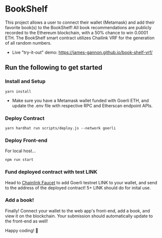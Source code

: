 # BookShelf

This project allows a user to connect their wallet (Metamask) and add their favorite book(s) to the BookShelf! All book recommendations are publicly recorded to the Ethereum blockchain, with a 50% chance to win 0.0001 ETH. The BookShelf smart contract utilizes Chailink VRF for the generation of all random numbers.

- Live "try-it-out" demo: https://james-gannon.github.io/book-shelf-vrf/

## Run the following to get started

### Install and Setup

```shell
yarn install
```

-   Make sure you have a Metamask wallet funded with Goerli ETH, and update the .env file with respective RPC and Etherscan endpoint APIs.

### Deploy Contract

```shell
yarn hardhat run scripts/deploy.js --network goerli
```

### Deploy Front-end

For local host...

```shell
npm run start
```

### Fund deployed contract with test LINK

Head to [Chainlink Faucet](https://faucets.chain.link/) to add Goerli testnet LINK to your wallet, and send to the address of the deployed contract! 5+ LINK should do for inital use.

### Add a book!

Finally! Connect your wallet to the web app's front-end, add a book, and view it on the blockchain. Your submission should automatically update to the front-end as well!

Happy coding! 🥳
